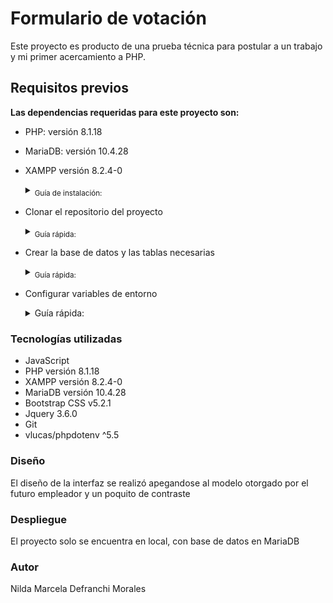 # **Formulario de votación**

Este proyecto es producto de una prueba técnica para postular a un trabajo y mi primer acercamiento a PHP. 

## **Requisitos previos**

__Las dependencias requeridas para este proyecto son:__

- PHP: versión 8.1.18 

- MariaDB: versión 10.4.28

- XAMPP versión 8.2.4-0 

    <details>
    
    <summary><sub>Guía de instalación:</sub></summary>
 

    <sub>Luego de descargar en este link: (https://www.apachefriends.org/es/index.html)</sub>
    
    <sub>Abrir la terminal en descargas y ponemos el siguiente comando: `sudo chmod +x ./xampp-linux-x64-8.2.4-0-installer.run`, luego ejecutamos sudo `./xampp-linux-x64-8.2.4-0-installer.run` y se abrirá una ventana donde solo debemos dar siguiente hasta terminar y cerrar.</sub>


    <sub>Para ejecutar la interfaz grafica se debe usar el siguiente comando: `sudo ./manager-linux-x64.run`, en la interfaz grafica, ir a 'Manage Servers/start all' y activar los tres campos (si la última no se activa, es que falta instalar lib, para eso, usa el siguiente comando: `sudo dnf install libnsl` y listo.</sub>

    <sub>Luego ir al navegador y poner la siguiente URL: (http://localhost/dashboard/phpMyAdmin)</sub>
 

    __Configuracion global:__

    <sub>Ingresar con: `sudo nano/etc/profile`, no tocar nada y bajar al final donde pondremos lo siguiente: `export PATH=”$PATH:/opt/lampp/bin`, volver al inicio y probar con este comando: `php —version`, si nos muestra la información es que ya esta configurado globalmente.</sub>


    __Para ingresar por la terminal:__

    <sub>`sudo chown -R usuario:grupos /opt/lampp/htdocs` (para saber cuál es tu usuario se usa: `whoami` y para ver los grupos: `groups usuario`)</sub>

        
    </details>


- Clonar el repositorio del proyecto 

    <details>


    <summary><sub>Guía rápida:</sub></summary>


    <sub>Abre una terminal o línea de comandos en tu sistema operativo y navega hasta el directorio donde deseas clonar el repositorio, ejecuta el siguiente comando: `git clone https://github.com/ndef10/formulario-votacion.git`</sub>


    </details>


-  Crear la base de datos y las tablas necesarias

    <details>


    <summary><sub>Guía rápida:</sub></summary>


    <sub>Script se encuentra en la carpeta SQL dentro del proyecto (se llama: formulario.sql)</sub>

    <sub>Con el servidor iniciado abre una terminal, en caso de no tener configurada una contraseña puedes usar el siguiente comando: `mysql -u root -p` (si tienes una contraseña configurada para el usuario "root", se te solicitará ingresarla después de ejecutar el comando)</sub>

    <sub>Una vez que estés conectado a la base de datos, puedes importar el script con el siguiente comando: `source /ruta/al/formulario.sql`
    (modificar la ruta dependiendo de su ubicación)</sub>

    </details>



- Configurar variables de entorno

    <details>


    <summary>Guía rápida:</summary>


    Se crearon variables de entorno con la libreria: vlucas/phpdotenv


    </details>



### **Tecnologías utilizadas**

- JavaScript
- PHP versión 8.1.18
- XAMPP versión 8.2.4-0
- MariaDB versión 10.4.28
- Bootstrap CSS v5.2.1
- Jquery 3.6.0 
- Git
- vlucas/phpdotenv ^5.5



### **Diseño**

El diseño de la interfaz se realizó apegandose al modelo otorgado por el futuro empleador y un poquito de contraste



### **Despliegue**

El proyecto solo se encuentra en local, con base de datos en MariaDB



### **Autor**

Nilda Marcela Defranchi Morales